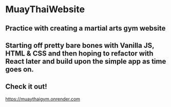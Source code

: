 # MuayThaiWebsite
## Practice with creating a martial arts gym website
## Starting off pretty bare bones with Vanilla JS, HTML & CSS and then hoping to refactor with React later and build upon the simple app as time goes on.

## Check it out!
https://muaythaigym.onrender.com
